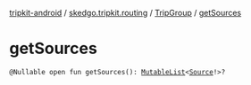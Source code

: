 [tripkit-android](../../index.md) / [skedgo.tripkit.routing](../index.md) / [TripGroup](index.md) / [getSources](./get-sources.md)

# getSources

`@Nullable open fun getSources(): `[`MutableList`](https://kotlinlang.org/api/latest/jvm/stdlib/kotlin.collections/-mutable-list/index.html)`<`[`Source`](../-source/index.md)`!>?`